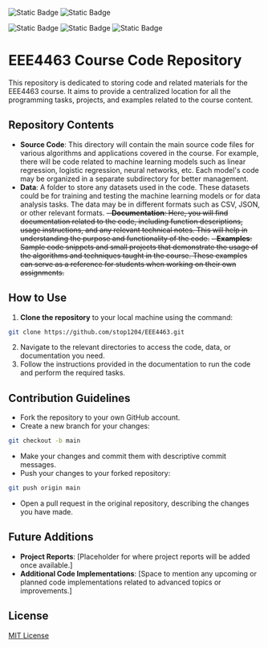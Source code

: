 ![Static Badge](https://img.shields.io/badge/https%3A%2F%2Fimg.shields.io%2Fbadge%2F%2Fantext-3.12.4-blue?style=plastic&logo=Python&logoColor=%233776AB&label=Python&labelColor=white&link=https%3A%2F%2Fwww.python.org%2Fdownloads%2F)
![Static Badge](https://img.shields.io/badge/Jupyter-white?style=plastic&logo=Jupyter&logoColor=%23F37626)

![Static Badge](https://img.shields.io/badge/https%3A%2F%2Fimg.shields.io%2Fbadge%2Fany_text-1.26.4-red?style=plastic&logo=Numpy&logoColor=%23013243&label=Numpy)
![Static Badge](https://img.shields.io/badge/https%3A%2F%2Fimg.shields.io%2Fbadge%2Fany_text-2.2.2-red?style=plastic&logo=Pandas&logoColor=%23150458&label=Pandas)
![Static Badge](https://img.shields.io/badge/https%3A%2F%2Fimg.shields.io%2Fbadge%2Fany_text-3.10.0-red?style=plastic&logo=&logoColor=%23150458&label=Matplotlib)

#

# EEE4463 Course Code Repository

This repository is dedicated to storing code and related materials for the EEE4463 course. It aims to provide a centralized location for all the programming tasks, projects, and examples related to the course content.

## Repository Contents
- **Source Code**: This directory will contain the main source code files for various algorithms and applications covered in the course. For example, there will be code related to machine learning models such as linear regression, logistic regression, neural networks, etc. Each model's code may be organized in a separate subdirectory for better management.
- **Data**: A folder to store any datasets used in the code. These datasets could be for training and testing the machine learning models or for data analysis tasks. The data may be in different formats such as CSV, JSON, or other relevant formats.
~~- **Documentation**: Here, you will find documentation related to the code, including function descriptions, usage instructions, and any relevant technical notes. This will help in understanding the purpose and functionality of the code.~~
~~- **Examples**: Sample code snippets and small projects that demonstrate the usage of the algorithms and techniques taught in the course. These examples can serve as a reference for students when working on their own assignments.~~

## How to Use
1. **Clone the repository** to your local machine using the command:
```bash
git clone https://github.com/stop1204/EEE4463.git
```
2. Navigate to the relevant directories to access the code, data, or documentation you need.
3. Follow the instructions provided in the documentation to run the code and perform the required tasks.

## Contribution Guidelines
- Fork the repository to your own GitHub account.
- Create a new branch for your changes:
```bash
git checkout -b main
```
- Make your changes and commit them with descriptive commit messages.
- Push your changes to your forked repository:
```bash
git push origin main
```
- Open a pull request in the original repository, describing the changes you have made.

## Future Additions
- **Project Reports**: [Placeholder for where project reports will be added once available.]
- **Additional Code Implementations**: [Space to mention any upcoming or planned code implementations related to advanced topics or improvements.]

## License
[MIT License](LICENSE)
